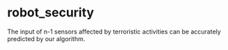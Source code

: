 # robot_security
The input of n-1 sensors affected by terroristic activities can be accurately predicted by our algorithm.
